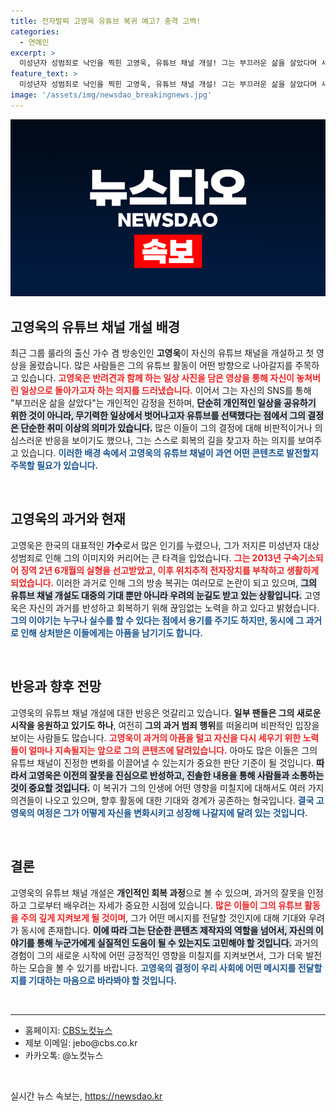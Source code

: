 ```yaml
---
title: 전자발찌 고영욱 유튜브 복귀 예고? 충격 고백!
categories:
  - 연예인
excerpt: >
  미성년자 성범죄로 낙인을 찍힌 고영욱, 유튜브 채널 개설! 그는 부끄러운 삶을 살았다며 새로운 시작을 다짐하고 있다. 과거를 뒤로하고 반려견과의 일상기를 시작한 그의 진심이 궁금하다. 클릭해보세요!
feature_text: >
  미성년자 성범죄로 낙인을 찍힌 고영욱, 유튜브 채널 개설! 그는 부끄러운 삶을 살았다며 새로운 시작을 다짐하고 있다. 과거를 뒤로하고 반려견과의 일상기를 시작한 그의 진심이 궁금하다. 클릭해보세요!
image: '/assets/img/newsdao_breakingnews.jpg'
---
```


<p><img src="/assets/img/newsdao_breakingnews.jpg" alt="pcversion 속보" /></p>

<h2 data-ke-size="size26">고영욱의 유튜브 채널 개설 배경</h2>

<p data-ke-size="size16">최근 그룹 룰라의 출신 가수 겸 방송인인 <b>고영욱</b>이 자신의 유튜브 채널을 개설하고 첫 영상을 올렸습니다. 많은 사람들은 그의 유튜브 활동이 어떤 방향으로 나아갈지를 주목하고 있습니다. <b><span style="color: #ee2323;">고영욱은 반려견과 함께 하는 일상 사진을 담은 영상을 통해 자신이 놓쳐버린 일상으로 돌아가고자 하는 의지를 드러냈습니다.</span></b> 이어서 그는 자신의 SNS를 통해 "부끄러운 삶을 살았다"는 개인적인 감정을 전하며, <b><span style="background-color: #21538527;">단순히 개인적인 일상을 공유하기 위한 것이 아니라, 무기력한 일상에서 벗어나고자 유튜브를 선택했다는 점에서 그의 결정은 단순한 취미 이상의 의미가 있습니다.</span></b> 많은 이들이 그의 결정에 대해 비판적이거나 의심스러운 반응을 보이기도 했으나, 그는 스스로 회복의 길을 찾고자 하는 의지를 보여주고 있습니다. <b><span style="color: #1a5490;">이러한 배경 속에서 고영욱의 유튜브 채널이 과연 어떤 콘텐츠로 발전할지 주목할 필요가 있습니다.</span></b></p>

<p data-ke-size="size16">&nbsp;</p>

<h2 data-ke-size="size26">고영욱의 과거와 현재</h2>

<p data-ke-size="size16">고영욱은 한국의 대표적인 <b>가수</b>로서 많은 인기를 누렸으나, 그가 저지른 미성년자 대상 성범죄로 인해 그의 이미지와 커리어는 큰 타격을 입었습니다. <b><span style="color: #ee2323;">그는 2013년 구속기소되어 징역 2년 6개월의 실형을 선고받았고, 이후 위치추적 전자장치를 부착하고 생활하게 되었습니다.</span></b> 이러한 과거로 인해 그의 방송 복귀는 여러모로 논란이 되고 있으며, <b><span style="background-color: #21538527;">그의 유튜브 채널 개설도 대중의 기대 뿐만 아니라 우려의 눈길도 받고 있는 상황입니다.</span></b> 고영욱은 자신의 과거를 반성하고 회복하기 위해 끊임없는 노력을 하고 있다고 밝혔습니다. <b><span style="color: #1a5490;">그의 이야기는 누구나 실수를 할 수 있다는 점에서 용기를 주기도 하지만, 동시에 그 과거로 인해 상처받은 이들에게는 아픔을 남기기도 합니다.</span></b></p>

<p data-ke-size="size16">&nbsp;</p>

<h2 data-ke-size="size26">반응과 향후 전망</h2>

<p data-ke-size="size16">고영욱의 유튜브 채널 개설에 대한 반응은 엇갈리고 있습니다. <b>일부 팬들은 그의 새로운 시작을 응원하고 있기도 하나</b>, 여전히 <b>그의 과거 범죄 행위</b>를 떠올리며 비판적인 입장을 보이는 사람들도 많습니다. <b><span style="color: #ee2323;">고영욱이 과거의 아픔을 털고 자신을 다시 세우기 위한 노력들이 얼마나 지속될지는 앞으로 그의 콘텐츠에 달려있습니다.</span></b> 아마도 많은 이들은 그의 유튜브 채널이 진정한 변화를 이끌어낼 수 있는지가 중요한 판단 기준이 될 것입니다. <b><span style="background-color: #21538527;">따라서 고영욱은 이전의 잘못을 진심으로 반성하고, 진솔한 내용을 통해 사람들과 소통하는 것이 중요할 것입니다.</span></b> 이 복귀가 그의 인생에 어떤 영향을 미칠지에 대해서도 여러 가지 의견들이 나오고 있으며, 향후 활동에 대한 기대와 경계가 공존하는 형국입니다. <b><span style="color: #1a5490;">결국 고영욱의 여정은 그가 어떻게 자신을 변화시키고 성장해 나갈지에 달려 있는 것입니다.</span></b></p>

<p data-ke-size="size16">&nbsp;</p>

<h2 data-ke-size="size26">결론</h2>

<p data-ke-size="size16">고영욱의 유튜브 채널 개설은 <b>개인적인 회복 과정</b>으로 볼 수 있으며, 과거의 잘못을 인정하고 그로부터 배우려는 자세가 중요한 시점에 있습니다. <b><span style="color: #ee2323;">많은 이들이 그의 유튜브 활동을 주의 깊게 지켜보게 될 것이며</span></b>, 그가 어떤 메시지를 전달할 것인지에 대해 기대와 우려가 동시에 존재합니다. <b><span style="background-color: #21538527;">이에 따라 그는 단순한 콘텐츠 제작자의 역할을 넘어서, 자신의 이야기를 통해 누군가에게 실질적인 도움이 될 수 있는지도 고민해야 할 것입니다.</span></b> 과거의 경험이 그의 새로운 시작에 어떤 긍정적인 영향을 미칠지를 지켜보면서, 그가 더욱 발전하는 모습을 볼 수 있기를 바랍니다. <b><span style="color: #1a5490;">고영욱의 결정이 우리 사회에 어떤 메시지를 전달할지를 기대하는 마음으로 바라봐야 할 것입니다.</span></b></p>

<p data-ke-size="size16">&nbsp;</p>

<hr />

<ul>
    <li>홈페이지: <a href="https://url.kr/b71afn">CBS노컷뉴스</a></li>
    <li>제보 이메일: jebo@cbs.co.kr</li>
    <li>카카오톡: @노컷뉴스</li>
</ul>

<p data-ke-size="size16">&nbsp;</p>
실시간 뉴스 속보는, <a href="https://newsdao.kr" rel="dofollow">https://newsdao.kr</a>


